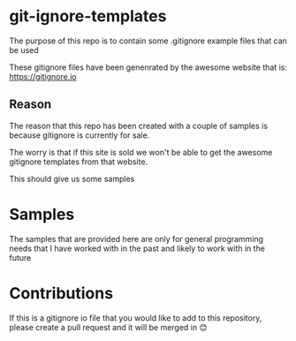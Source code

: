 # git-ignore-templates
The purpose of this repo is to contain some .gitignore example files that can be used

These gitignore files have been genenrated by the awesome website that is: https://gitignore.io

## Reason

The reason that this repo has been created with a couple of samples is because gitignore is currently for sale.

The worry is that if this site is sold we won't be able to get the awesome gitignore templates from that website.

This should give us some samples

# Samples

The samples that are provided here are only for general programming needs that I have worked with in the past and likely to work with in the future

# Contributions

If this is a gitignore io file that you would like to add to this repository, please create a pull request and it will be merged in 😊
